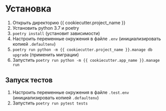 

# Установка #
1. Открыть директорию {{ cookiecutter.project_name }}
2. Установить python 3.7 и poetry
3. `poetry install` (установит зависимости)
4. Настроить переменные окружения в файле `.env` (инициализировать копией `.defaultenv`)
5. `poetry run python -m {{ cookiecutter.project_name }}.manage db upgrade` (применить миграции)
6. Запустить `poetry run python -m {{ cookiecutter.app_name }}.manage run`

## Запуск тестов ##
1. Настроить переменные окружения в файле `.test.env` (инициализировать копией `.defaultenv`)
2. Запустить `poetry run pytest tests`
